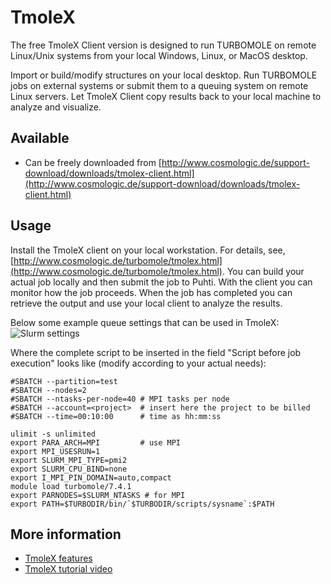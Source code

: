 # TmoleX

The free TmoleX Client version is designed to run TURBOMOLE on remote Linux/Unix systems from your local Windows, Linux, or MacOS desktop.

Import or build/modify structures on your local desktop. Run TURBOMOLE jobs on external systems or submit them to a queuing system on remote Linux servers. Let TmoleX Client copy results back to your local machine to analyze and visualize.

## Available

- Can be freely downloaded from
 [http://www.cosmologic.de/support-download/downloads/tmolex-client.html](http://www.cosmologic.de/support-download/downloads/tmolex-client.html)   


## Usage

Install the TmoleX client on your local workstation. For details, see, [http://www.cosmologic.de/turbomole/tmolex.html](http://www.cosmologic.de/turbomole/tmolex.html). You can build your actual job locally and then submit the job to Puhti. With the client you can monitor how the job proceeds. When the job has completed you can retrieve the output and use your local client to analyze the results.

 Below some example queue settings that can be used in TmoleX:
![Slurm settings](/img/tmolex_submit.png)
   
Where the complete script to be inserted in  the field "Script before job execution" looks like (modify according to your actual needs):
```
#SBATCH --partition=test
#SBATCH --nodes=2
#SBATCH --ntasks-per-node=40 # MPI tasks per node
#SBATCH --account=<project>  # insert here the project to be billed 
#SBATCH --time=00:10:00      # time as hh:mm:ss

ulimit -s unlimited
export PARA_ARCH=MPI         # use MPI 
export MPI_USESRUN=1
export SLURM_MPI_TYPE=pmi2
export SLURM_CPU_BIND=none
export I_MPI_PIN_DOMAIN=auto,compact
module load turbomole/7.4.1
export PARNODES=$SLURM_NTASKS # for MPI
export PATH=$TURBODIR/bin/`$TURBODIR/scripts/sysname`:$PATH

```

## More information
-   [TmoleX features](http://www.cosmologic.de/turbomole/tmolex/tmolex-features.html)
-   [TmoleX tutorial video](http://www.cosmologic.de/turbomole/tmolex/online-video-tutorial.html)

